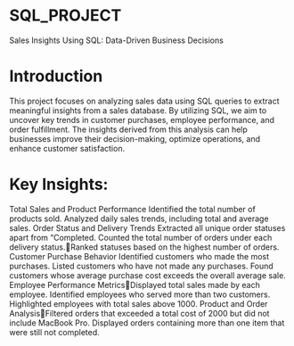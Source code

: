 # SQL_PROJECT
Sales Insights Using SQL: Data-Driven Business Decisions
# Introduction
This project focuses on analyzing sales data using SQL queries to extract meaningful insights from a sales database. By utilizing SQL, we aim to uncover key trends in customer purchases, employee performance, and order fulfillment. The insights derived from this analysis can help businesses improve their decision-making, optimize operations, and enhance customer satisfaction.
# Key Insights:
Total Sales and Product Performance
Identified the total number of products sold.
Analyzed daily sales trends, including total and average sales.
Order Status and Delivery Trends
Extracted all unique order statuses apart from “Completed.
Counted the total number of orders under each delivery status.Ranked statuses based on the highest number of orders.
Customer Purchase Behavior
Identified customers who made the most purchases.
Listed customers who have not made any purchases.
Found customers whose average purchase cost exceeds the overall average sale.
Employee Performance MetricsDisplayed total sales made by each employee.
Identified employees who served more than two customers.
Highlighted employees with total sales above 1000.
Product and Order AnalysisFiltered orders that exceeded a total cost of 2000 but did not include MacBook Pro.
Displayed orders containing more than one item that were still not completed.

